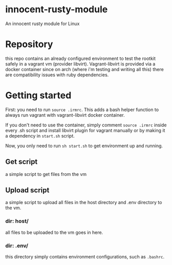 # innocent-rusty-module
An innocent rusty module for Linux

# Repository
this repo contains an already configured environment to test the rootkit safely in a vagrant vm (provider libvirt).
Vagrant-libvirt is provided via a docker container since on arch (where i'm testing and writing all this) there are compatibility issues with ruby dependencies.

# Getting started
First: you need to run `source .irmrc`. This adds a bash helper function to always run vagrant with vagrant-libvirt docker container.

If you don't need to use the container, simply comment `source .irmrc` inside every .sh script and install libvirt plugin for vagrant manually or by making it a dependency in `start.sh` script.

Now, you only need to run `sh start.sh` to get environment up and running.

## Get script
a simple script to get files from the vm 

## Upload script
a simple script to upload all files in the host directory and .env directory to the vm.

### dir: host/
all files to be uploaded to the vm goes in here.

### dir: .env/
this directory simply contains environment configurations, such as `.bashrc`.
